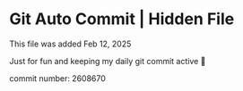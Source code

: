 # Git Auto Commit | Hidden File

This file was added Feb 12, 2025

Just for fun and keeping my daily git commit active 🤪

commit number: 2608670
